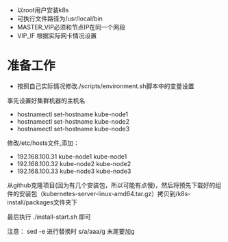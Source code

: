 + 以root用户安装k8s
+ 可执行文件路径为/usr/local/bin
+ MASTER_VIP必须和节点IP在同一个网段
+ VIP_IF 根据实际网卡情况设置

# 准备工作
+ 按照自己实际情况修改./scripts/environment.sh脚本中的变量设置

事先设置好集群机器的主机名
+ hostnamectl set-hostname kube-node1
+ hostnamectl set-hostname kube-node2
+ hostnamectl set-hostname kube-node3

修改/etc/hosts文件,添加：
+ 192.168.100.31  kube-node1    kube-node1
+ 192.168.100.32  kube-node2    kube-node2
+ 192.168.100.33  kube-node3    kube-node3

从github克隆项目(因为有几个安装包，所以可能有点慢)，然后将预先下载好的组件的安装包（kubernetes-server-linux-amd64.tar.gz）拷贝到/k8s-install/packages文件夹下

最后执行 ./install-start.sh 即可

注意： sed -e 进行替换时 s/a/aaa/g 末尾要加g
